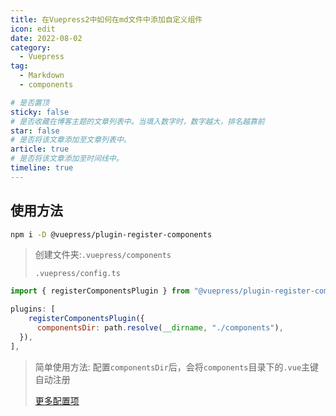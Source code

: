 ```yaml
---
title: 在Vuepress2中如何在md文件中添加自定义组件
icon: edit
date: 2022-08-02
category:
  - Vuepress
tag:
  - Markdown
  - components

# 是否置顶
sticky: false
# 是否收藏在博客主题的文章列表中。当填入数字时，数字越大，排名越靠前
star: false
# 是否将该文章添加至文章列表中。
article: true
# 是否将该文章添加至时间线中。
timeline: true
---
```

<!-- more -->

## 使用方法

```sh
npm i -D @vuepress/plugin-register-components
```

> 创建文件夹:`.vuepress/components`
>
> `.vuepress/config.ts`

```js
import { registerComponentsPlugin } from "@vuepress/plugin-register-components";

plugins: [
    registerComponentsPlugin({
      componentsDir: path.resolve(__dirname, "./components"),
  }),
],
```

> 简单使用方法: 配置`componentsDir`后，会将`components`目录下的`.vue`主键自动注册
>
> [更多配置项](https://v2.vuepress.vuejs.org/zh/reference/plugin/register-components.html)
